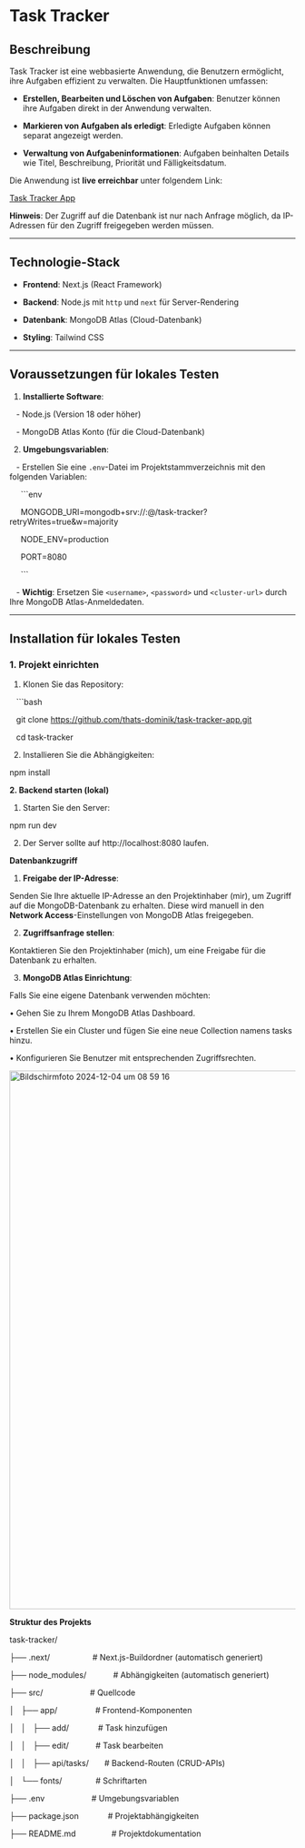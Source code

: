 # ****Task Tracker****

## ****Beschreibung****

Task Tracker ist eine webbasierte Anwendung, die Benutzern ermöglicht, ihre Aufgaben effizient zu verwalten. Die Hauptfunktionen umfassen:

- ****Erstellen, Bearbeiten und Löschen von Aufgaben****: Benutzer können ihre Aufgaben direkt in der Anwendung verwalten.

- ****Markieren von Aufgaben als erledigt****: Erledigte Aufgaben können separat angezeigt werden.

- ****Verwaltung von Aufgabeninformationen****: Aufgaben beinhalten Details wie Titel, Beschreibung, Priorität und Fälligkeitsdatum.

  

Die Anwendung ist ****live erreichbar**** unter folgendem Link:  

[Task Tracker App](https://task-tracker-app-600195987042.europe-west3.run.app/)  

****Hinweis****: Der Zugriff auf die Datenbank ist nur nach Anfrage möglich, da IP-Adressen für den Zugriff freigegeben werden müssen.

  

---

  

## ****Technologie-Stack****

- ****Frontend****: Next.js (React Framework)

- ****Backend****: Node.js mit `http` und `next` für Server-Rendering

- ****Datenbank****: MongoDB Atlas (Cloud-Datenbank)

- ****Styling****: Tailwind CSS

  

---

  

## ****Voraussetzungen für lokales Testen****

1. ****Installierte Software****:

   - Node.js (Version 18 oder höher)

   - MongoDB Atlas Konto (für die Cloud-Datenbank)

  

2. ****Umgebungsvariablen****:

   - Erstellen Sie eine `.env`-Datei im Projektstammverzeichnis mit den folgenden Variablen:

     ```env

     MONGODB_URI=mongodb+srv://<username>:<password>@<cluster-url>/task-tracker?retryWrites=true&w=majority

     NODE_ENV=production

     PORT=8080

     ```

   - **Wichtig**: Ersetzen Sie `<username>`, `<password>` und `<cluster-url>` durch Ihre MongoDB Atlas-Anmeldedaten.

  

---



## ****Installation für lokales Testen****

### ****1. Projekt einrichten****

1. Klonen Sie das Repository:

   ```bash

   git clone https://github.com/thats-dominik/task-tracker-app.git

   cd task-tracker

  

2. Installieren Sie die Abhängigkeiten:

  

npm install

  

**2. Backend starten (lokal)**

  

1. Starten Sie den Server:

  

npm run dev

  

  

2. Der Server sollte auf http://localhost:8080 laufen.

  

**Datenbankzugriff**

  

1. **Freigabe der IP-Adresse**:

Senden Sie Ihre aktuelle IP-Adresse an den Projektinhaber (mir), um Zugriff auf die MongoDB-Datenbank zu erhalten. Diese wird manuell in den **Network Access**-Einstellungen von MongoDB Atlas freigegeben.

2. **Zugriffsanfrage stellen**:

Kontaktieren Sie den Projektinhaber (mich), um eine Freigabe für die Datenbank zu erhalten.

3. **MongoDB Atlas Einrichtung**:

Falls Sie eine eigene Datenbank verwenden möchten:

• Gehen Sie zu Ihrem MongoDB Atlas Dashboard.

• Erstellen Sie ein Cluster und fügen Sie eine neue Collection namens tasks hinzu.

• Konfigurieren Sie Benutzer mit entsprechenden Zugriffsrechten.

  <img width="947" alt="Bildschirmfoto 2024-12-04 um 08 59 16" src="https://github.com/user-attachments/assets/6fb17a1c-100d-4938-89b5-cb96d3206b77">


**Struktur des Projekts**

  

task-tracker/

├── .next/                   # Next.js-Buildordner (automatisch generiert)

├── node_modules/            # Abhängigkeiten (automatisch generiert)

├── src/                     # Quellcode

│   ├── app/                 # Frontend-Komponenten

│   │   ├── add/             # Task hinzufügen

│   │   ├── edit/            # Task bearbeiten

│   │   ├── api/tasks/       # Backend-Routen (CRUD-APIs)

│   └── fonts/               # Schriftarten

├── .env                     # Umgebungsvariablen

├── package.json             # Projektabhängigkeiten

├── README.md                # Projektdokumentation
